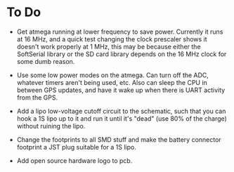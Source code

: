 # To Do
* Get atmega running at lower frequency to save power. Currently it runs at 16 MHz, and a quick test changing the clock prescaler shows it doesn't work properly at 1 MHz, this may be because either the SoftSerial library or the SD card library depends on the 16 MHz clock for some dumb reason.

* Use some low power modes on the atmega. Can turn off the ADC, whatever timers aren't being used, etc. Also can sleep the CPU in between GPS updates, and have it wake up when there is UART activity from the GPS.

* Add a lipo low-voltage cutoff circuit to the schematic, such that you can hook a 1S lipo up to it and run it until it's "dead" (use 80% of the charge) without ruining the lipo.

* Change the footprints to all SMD stuff and make the battery connector footprint a JST plug suitable for a 1S lipo.

* Add open source hardware logo to pcb.

